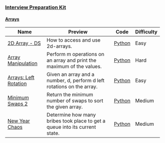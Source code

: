 
### [Interview Preparation Kit](https://www.hackerrank.com/interview/interview-preparation-kit)


#### [Arrays](https://www.hackerrank.com/interview/interview-preparation-kit/arrays/challenges)

Name | Preview | Code | Difficulty
---- | ------- | ---- | ----------
[2D Array - DS](https://www.hackerrank.com/challenges/2d-array/problem?h_l=playlist&slugs%5B%5D=interview&slugs%5B%5D=interview-preparation-kit&slugs%5B%5D=arrays)|How to access and use 2d-arrays.|[Python](../../data-structures/arrays/2d-array.py)|Easy
[Array Manipulation](https://www.hackerrank.com/challenges/crush/problem?h_l=playlist&slugs%5B%5D=interview&slugs%5B%5D=interview-preparation-kit&slugs%5B%5D=arrays)|Perform m operations on an array and print the maximum of the values.|[Python](../../data-structures/arrays/crush.py)|Hard
[Arrays: Left Rotation](https://www.hackerrank.com/challenges/ctci-array-left-rotation/problem?h_l=playlist&slugs%5B%5D=interview&slugs%5B%5D=interview-preparation-kit&slugs%5B%5D=arrays)|Given an array and a number, d, perform d left rotations on the array.|[Python](../../tutorials/cracking-the-coding-interview/ctci-array-left-rotation.py)|Easy
[Minimum Swaps 2](https://www.hackerrank.com/challenges/minimum-swaps-2/problem?h_l=playlist&slugs%5B%5D=interview&slugs%5B%5D=interview-preparation-kit&slugs%5B%5D=arrays)|Return the minimum number of swaps to sort the given array.|[Python](minimum-swaps-2.py)|Medium
[New Year Chaos](https://www.hackerrank.com/challenges/new-year-chaos/problem?h_l=playlist&slugs%5B%5D=interview&slugs%5B%5D=interview-preparation-kit&slugs%5B%5D=arrays)|Determine how many bribes took place to get a queue into its current state.|[Python](../../algorithms/constructive-algorithms/new-year-chaos.py)|Medium


